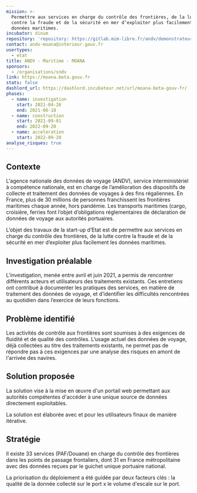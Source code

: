 ```yaml
---
mission: >-
  Permettre aux services en charge du contrôle des frontières, de la lutte
  contre la fraude et de la sécurité en mer d’exploiter plus facilement les
  données maritimes.
incubator: dinum
repository: 'repository: https://gitlab.mim-libre.fr/andv/demonstrateur-moana/moana'
contact: andv-moana@interieur.gouv.fr
usertypes:
  - etat
title: ANDV - Maritime - MOANA
sponsors:
  - /organisations/sndv
link: https://moana.beta.gouv.fr
stats: false
dashlord_url: https://dashlord.incubateur.net/url/moana-beta-gouv-fr/
phases:
  - name: investigation
    start: 2021-04-26
    end: 2021-06-18
  - name: construction
    start: 2021-09-01
    end: 2022-09-20
  - name: acceleration
    start: 2022-09-20
analyse_risques: true
---
```

## Contexte

L'agence nationale des données de voyage (ANDV), service interministériel à compétence nationale, est en charge de l’amélioration des dispositifs de collecte et traitement des données de voyages à des fins régaliennes. En France, plus de 30 millions de personnes franchissent les frontières maritimes chaque année, hors pandémie. Les transports maritimes (cargo, croisière, ferries font l’objet d’obligations réglementaires de déclaration de données de voyage aux autorités portuaires. 

L’objet des travaux de la start-up d’Etat est de permettre aux services en charge du contrôle des frontières, de la lutte contre la fraude et de la sécurité en mer d’exploiter plus facilement les données maritimes.

## Investigation préalable

L’investigation, menée entre avril et juin 2021, a permis de rencontrer différents acteurs et utilisateurs des traitements existants. Ces entretiens ont contribué à documenter les pratiques des services, en matière de traitement des données de voyage, et d’identifier les difficultés rencontrées au quotidien dans l’exercice de leurs fonctions.

## Problème identifié

Les activités de contrôle aux frontières sont soumises à des exigences de fluidité et de qualité des contrôles. L’usage actuel des données de voyage, déjà collectées au titre des traitements existants, ne permet pas de répondre pas à ces exigences par une analyse des risques en amont de l'arrivée des navires.

## Solution proposée

La solution vise à la mise en œuvre d'un portail web permettant aux autorités compétentes d'accéder à une unique source de données directement exploitables. 

La solution est élaborée avec et pour les utilisateurs finaux de manière itérative.

## Stratégie

Il existe 33 services (PAF/Douane) en charge du contrôle des frontières dans les points de passage frontaliers, dont 31 en France métropolitaine avec des données reçues par le guichet unique portuaire national.

La priorisation du déploiement a été guidée par deux facteurs clés : la qualité de la donnée collecté sur le port x le volume d'escale sur le port.

